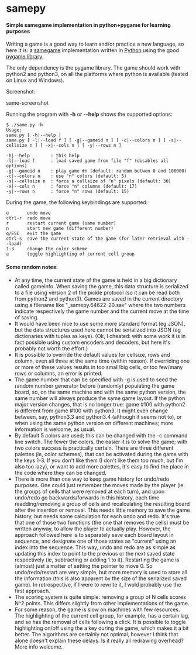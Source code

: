 # samepy

#### Simple samegame implementation in python+pygame for learning purposes

Writing a game is a good way to learn and/or practice a new language, so here it is: a [samegame](https://en.wikipedia.org/wiki/SameGame) implementation written in [Python](https://www.python.org/) using the good [pygame library](http://www.pygame.org/).

The only dependency is the pygame library. The game should work with python2 and python3, on all the platforms where python is available (tested on Linux and Windows).

Screenshot:

same-screenshot

Running the program with **-h** or **--help** shows the supported options:

```
$ ./same.py -h
Usage:
same.py [ -h|--help ]
same.py [ -l|--load f ] [ -g|--gameid n ] [ -c|--colors n ] [ -s|--cellsize n ] [ -x|--cols n ] [ -y|--rows n ]

-h|--help        : this help
-l|--load f      : load saved game from file "f" (disables all options)
-g|--gameid n    : play game #n (default: random betwen 0 and 100000)
-c|--colors n    : use "n" colors (default: 5)
-s|--cellsize n  : force a cellsize of "n" pixels (default: 30)
-x|--cols n      : force "n" columns (default: 17)
-y|--rows n      : force "n" rows (default: 15)
```

During the game, the following keybindings are supported:

```
u       undo move
ctrl-r  redo move
r       restart current game (same number)
n       start new game (different number)
q/ESC   exit the game
ctrl-s  save the current state of the game (for later retrieval with --load)
1-3     change the color scheme
a       toggle highlighting of current cell group
```

#### Some random notes:

* At any time, the current state of the game is held in a big dictionary called gameinfo. When saving the game, this data structure is serialized to a file using version 2 of the pickle protocol (so it can be read both from python2 and python3). Games are saved in the current directory using a filename like "_samepy.64622-20.sav" where the two numbers indicate respectively the game number and the current move at the time of saving.
* It would have been nice to use some more standard format (eg JSON), but the data structures used here cannot be serialized into JSON (eg dictionaries with tuples as keys). (Ok, I cheated: with some work it is in fact possible using custom encoders and decoders, but here it's probably not worth the effort.)
* It is possible to override the default values for cellsize, rows and column, even all three at the same time (within reason). If overriding one or more of these values results in too small/big cells, or too few/many rows or columns, an error is printed.
* The game number that can be specified with -g is used to seed the random number generator before (randomly) populating the game board, so, on the same machine and with the same python version, the same number will always produce the same game layout. If the python major version changes, that is no longer true: game #100 with python2 is different from game #100 with python3. It might even change between, say, python3.3 and python3.4 (although it seems not to), or when using the same python version on different machines; more information is welcome, as usual.
* By default 5 colors are used; this can be changed with the -c command line switch. The fewer the colors, the easier it is to solve the game; with two colors success is practically certain. There are three different palettes (ie, color schemes), that can be activated during the game with the keys 1-3. If you don't like them (I don't like them too much, but I'm also too lazy), or want to add more palettes, it's easy to find the place in the code where they can be changed.
* There is more than one way to keep game history for undo/redo purposes. One could just remember the moves made by the player (ie the groups of cells that were removed at each turn), and upon undo/redo go backwards/forwards in this history, each time readding/removing a group of cells and recalculating the resulting board after the insertion or removal. This needs little memory to save the game history, but needs some calculation for each undo and redo. It's true that one of those two functions (the one that removes the cells) must be written anyway, to allow the player to actually play. However, the approach followed here is to separately save each board layout in sequence, and designate one of those states as "current" using an index into the sequence. This way, undo and redo are as simple as updating this index to point to the previous or the next saved state respectively (ie, subtracting or adding 1 to it). Restarting the game is (almost) just a matter of setting the pointer to move 0. So undo/redo/restart are very simple, but more memory is used to store all the information (this is also apparent by the size of the serialized saved game). In retrospective, if I were to rewrite it, I wold probably use the first approach.
* The scoring system is quite simple: removing a group of N cells scores N^2 points. This differs slightly from other implementations of the game.
* For some reason, the game is slow on machines with few resources. The highlighting of the current cell group, for example, has a certain lag, and so has the removal of cells following a click. It is possible to toggle highlighting on/off using the a key during the game, which makes it a bit better. The algorithms are certainly not optimal, however I think that alone doesn't explain these delays. Is it really all redrawing overhead? More info welcome.
